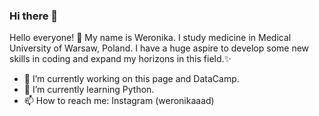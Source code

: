 ### Hi there 👋

<!--
**werdzierek/werdzierek** is a ✨ _special_ ✨ repository because its `README.md` (this file) appears on your GitHub profile.

Here are some ideas to get you started:

- 🔭 I’m currently working on ...
- 🌱 I’m currently learning ...
- 👯 I’m looking to collaborate on ...
- 🤔 I’m looking for help with ...
- 💬 Ask me about ...
- 📫 How to reach me: ...
- 😄 Pronouns: ...
- ⚡ Fun fact: ...
-->
Hello everyone! 👋 My name is Weronika. I study medicine in Medical University of Warsaw, Poland.
I have a huge aspire to develop some new skills in coding and expand my horizons in this field.✨

- 🔭 I’m currently working on this page and DataCamp.
- 🌱 I’m currently learning Python.
- 📫 How to reach me: Instagram (weronikaaad)
